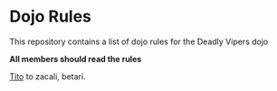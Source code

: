 Dojo Rules
==========

This repository contains a list of dojo rules for the Deadly Vipers dojo

**All members should read the rules**

[Tito](https://github.com/deadlyvipers) to zacali, betari.


